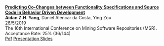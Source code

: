 [**Predicting Co-Changes between Functionality Specifications and Source Code in Behavior Driven Development**](https://dl.acm.org/citation.cfm?id=3341968)  
**Aidan Z.H. Yang**, Daniel Alencar da Costa, Ying Zou  
26/5/2019    
The 16th International Conference on Mining Software Repositories (MSR).   
Acceptance Rate: 25% (36/144)  
[Pdf](http://aidanby.github.io/files/msr2019.pdf)
[Presentation Slides](https://aidanby.github.io/files/MSR_pres.pdf)
